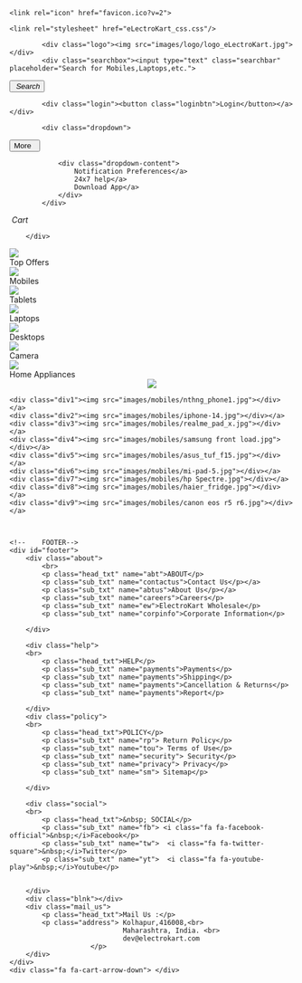 <!doctype html>
<html>
<head>
<meta charset="utf-8">

<title>eLectroKart</title>
	
	<link rel="icon" href="favicon.ico?v=2">

	<link rel="stylesheet" href="eLectroKart_css.css"/>
<!--Change-->	<link rel="stylesheet" href="https://cdnjs.cloudflare.com/ajax/libs/font-awesome/4.7.0/css/font-awesome.min.css">
</head>

<body>
<div id="body_page " style="width: 100%; height: auto"> 
<!--	-->
		<div id="header">
			
			<div class="logo"><img src="images/logo/logo_eLectroKart.jpg"></div>
			<div class="searchbox"><input type="text" class="searchbar" placeholder="Search for Mobiles,Laptops,etc.">
<!--Change--><button class="searchbtn"><i class="fa fa-search">&nbsp;Search</i></button></div>
			<div class="login"><button class="loginbtn">Login</button></a></div>

			<div class="dropdown">
<!--Change-->	<button class="dropbtn">More &nbsp;<i class="fa fa-caret-down"></i></button>
				<div class="dropdown-content">
					Notification Preferences</a>
					24x7 help</a>
					Download App</a>
				</div>
			</div>
<!--Change-->	<div class="cart"><i class="fa fa-cart-arrow-down">&nbsp;Cart</i></div>
		</div>
<!--	-->
<div class="ribbon">
<div class="dod_img"><img src="images/ribbon imgs/Deals-of-the-day.jpg"></a><div>Top Offers</div></div>
<div class="mobile_img"><img src="images/ribbon imgs/Mobiles.jpg"></a><div>Mobiles</div></div>
<div class="tablets_img"><img src="images/ribbon imgs/tablets.jpg"><div>Tablets</div></div>
<div class="laptops_img"><img src="images/ribbon imgs/laptops_edited.jpg"><div>Laptops</div></div>
<div class="desktop_img"><img src="images/ribbon imgs/desktop.jpg"><div>Desktops</div></div>
<div class="camera_img"><img src="images/ribbon imgs/camera.jpg"><div>Camera</div></div>
<div class="appliances_img"><img src="images/ribbon imgs/appliances.jpg"><div>Home Appliances</div></div>
</div>
<!---->
		<div class="bank_offer_banner" align="center"><img  src="images/ribbon imgs/Sbi_discount.png"></div>
	
<!--	banners-->
	<div class="div1"><img src="images/mobiles/nthng_phone1.jpg"></div></a>
	<div class="div2"><img src="images/mobiles/iphone-14.jpg"></div></a>
	<div class="div3"><img src="images/mobiles/realme_pad_x.jpg"></div></a>
	<div class="div4"><img src="images/mobiles/samsung front load.jpg"></div></a>
	<div class="div5"><img src="images/mobiles/asus_tuf_f15.jpg"></div></a>
	<div class="div6"><img src="images/mobiles/mi-pad-5.jpg"></div></a>
	<div class="div7"><img src="images/mobiles/hp Spectre.jpg"></div></a>
	<div class="div8"><img src="images/mobiles/haier_fridge.jpg"></div></a>
	<div class="div9"><img src="images/mobiles/canon eos r5 r6.jpg"></div></a>

	
	
	<!--	FOOTER-->
	<div id="footer">
		<div class="about">
			<br>
			<p class="head_txt" name="abt">ABOUT</p>
			<p class="sub_txt" name="contactus">Contact Us</p></a>				
			<p class="sub_txt" name="abtus">About Us</p></a>			
			<p class="sub_txt" name="careers">Careers</p>				
			<p class="sub_txt" name="ew">ElectroKart Wholesale</p>				
			<p class="sub_txt" name="corpinfo">Corporate Information</p>				
			  	
		</div>
		
		<div class="help">
		<br>
			<p class="head_txt">HELP</p>
			<p class="sub_txt" name="payments">Payments</p>
			<p class="sub_txt" name="payments">Shipping</p>
			<p class="sub_txt" name="payments">Cancellation & Returns</p>
			<p class="sub_txt" name="payments">Report</p>
			    
		</div>
		<div class="policy">
		<br>
			<p class="head_txt">POLICY</p>
			<p class="sub_txt" name="rp"> Return Policy</p>
			<p class="sub_txt" name="tou"> Terms of Use</p>
			<p class="sub_txt" name="security"> Security</p>
			<p class="sub_txt" name="privacy"> Privacy</p>
			<p class="sub_txt" name="sm"> Sitemap</p>
			   
		</div>
		
		<div class="social">
		<br>
			<p class="head_txt">&nbsp; SOCIAL</p>
			<p class="sub_txt" name="fb"> <i class="fa fa-facebook-official">&nbsp;</i>Facebook</p>
			<p class="sub_txt" name="tw">  <i class="fa fa-twitter-square">&nbsp;</i>Twitter</p>
			<p class="sub_txt" name="yt">  <i class="fa fa-youtube-play">&nbsp;</i>Youtube</p>
			
		
		</div>
		<div class="blnk"></div>
		<div class="mail_us">
			<p class="head_txt">Mail Us :</p>
			<p class="address"> Kolhapur,416008,<br>
								Maharashtra, India. <br>
								dev@electrokart.com
						</p>
		</div>
	</div>
	<div class="fa fa-cart-arrow-down"> </div>
	
</div>	
</body>
</html>
